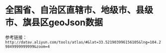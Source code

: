 
# 全国省、自治区直辖市、地级市、县级市、旗县区geoJson数据

参考链接：`http://datav.aliyun.com/tools/atlas/#&lat=33.521903996156105&lng=104.29849999999999&zoom=4`
